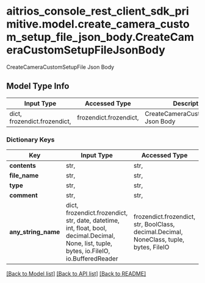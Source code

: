 # aitrios_console_rest_client_sdk_primitive.model.create_camera_custom_setup_file_json_body.CreateCameraCustomSetupFileJsonBody

CreateCameraCustomSetupFile Json Body

## Model Type Info
Input Type | Accessed Type | Description | Notes
------------ | ------------- | ------------- | -------------
dict, frozendict.frozendict,  | frozendict.frozendict,  | CreateCameraCustomSetupFile Json Body | 

### Dictionary Keys
Key | Input Type | Accessed Type | Description | Notes
------------ | ------------- | ------------- | ------------- | -------------
**contents** | str,  | str,  | Contents | 
**file_name** | str,  | str,  | FileName | 
**type** | str,  | str,  | Type | [optional] 
**comment** | str,  | str,  | Comment | [optional] 
**any_string_name** | dict, frozendict.frozendict, str, date, datetime, int, float, bool, decimal.Decimal, None, list, tuple, bytes, io.FileIO, io.BufferedReader | frozendict.frozendict, str, BoolClass, decimal.Decimal, NoneClass, tuple, bytes, FileIO | any string name can be used but the value must be the correct type | [optional]

[[Back to Model list]](../../README.md#documentation-for-models) [[Back to API list]](../../README.md#documentation-for-api-endpoints) [[Back to README]](../../README.md)

